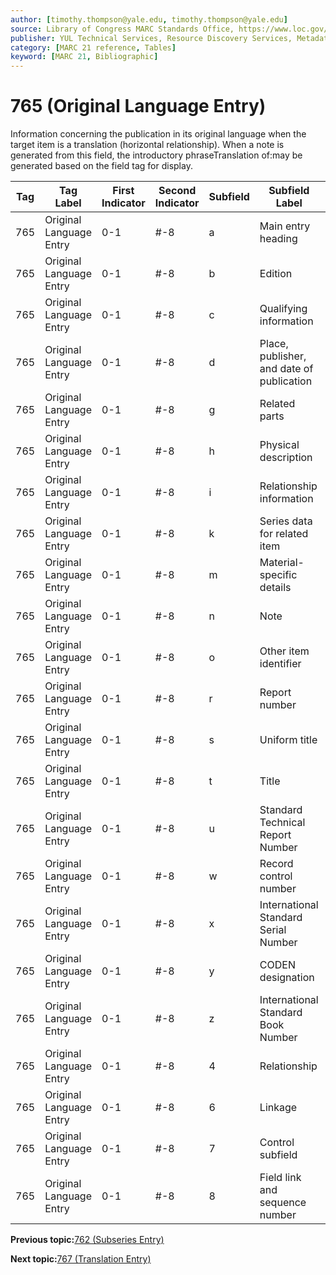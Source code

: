 ```yaml
---
author: [timothy.thompson@yale.edu, timothy.thompson@yale.edu]
source: Library of Congress MARC Standards Office, https://www.loc.gov/marc/bibliographic/bd765.html
publisher: YUL Technical Services, Resource Discovery Services, Metadata Services Unit
category: [MARC 21 reference, Tables]
keyword: [MARC 21, Bibliographic]
---
```


# 765 \(Original Language Entry\)

Information concerning the publication in its original language when the target item is a translation \(horizontal relationship\). When a note is generated from this field, the introductory phraseTranslation of:may be generated based on the field tag for display.

|Tag|Tag Label|First Indicator|Second Indicator|Subfield|Subfield Label|Repeatable|
|---|---------|---------------|----------------|--------|--------------|----------|
|765|Original Language Entry|0-1|\#-8|a|Main entry heading|F|
|765|Original Language Entry|0-1|\#-8|b|Edition|F|
|765|Original Language Entry|0-1|\#-8|c|Qualifying information|F|
|765|Original Language Entry|0-1|\#-8|d|Place, publisher, and date of publication|F|
|765|Original Language Entry|0-1|\#-8|g|Related parts|T|
|765|Original Language Entry|0-1|\#-8|h|Physical description|F|
|765|Original Language Entry|0-1|\#-8|i|Relationship information|T|
|765|Original Language Entry|0-1|\#-8|k|Series data for related item|T|
|765|Original Language Entry|0-1|\#-8|m|Material-specific details|F|
|765|Original Language Entry|0-1|\#-8|n|Note|T|
|765|Original Language Entry|0-1|\#-8|o|Other item identifier|T|
|765|Original Language Entry|0-1|\#-8|r|Report number|T|
|765|Original Language Entry|0-1|\#-8|s|Uniform title|F|
|765|Original Language Entry|0-1|\#-8|t|Title|F|
|765|Original Language Entry|0-1|\#-8|u|Standard Technical Report Number|F|
|765|Original Language Entry|0-1|\#-8|w|Record control number|T|
|765|Original Language Entry|0-1|\#-8|x|International Standard Serial Number|F|
|765|Original Language Entry|0-1|\#-8|y|CODEN designation|F|
|765|Original Language Entry|0-1|\#-8|z|International Standard Book Number|T|
|765|Original Language Entry|0-1|\#-8|4|Relationship|T|
|765|Original Language Entry|0-1|\#-8|6|Linkage|F|
|765|Original Language Entry|0-1|\#-8|7|Control subfield|F|
|765|Original Language Entry|0-1|\#-8|8|Field link and sequence number|T|

**Previous topic:**[762 \(Subseries Entry\)](../tables/762_bib_table.md)

**Next topic:**[767 \(Translation Entry\)](../tables/767_bib_table.md)

